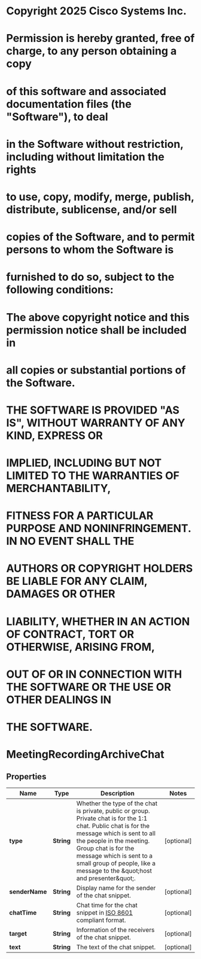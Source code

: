 <!--  Copyright 2025 Cisco Systems Inc.

Permission is hereby granted, free of charge, to any person obtaining a copy
of this software and associated documentation files (the "Software"), to deal
in the Software without restriction, including without limitation the rights
to use, copy, modify, merge, publish, distribute, sublicense, and/or sell
copies of the Software, and to permit persons to whom the Software is
furnished to do so, subject to the following conditions:

The above copyright notice and this permission notice shall be included in
all copies or substantial portions of the Software.

THE SOFTWARE IS PROVIDED "AS IS", WITHOUT WARRANTY OF ANY KIND, EXPRESS OR
IMPLIED, INCLUDING BUT NOT LIMITED TO THE WARRANTIES OF MERCHANTABILITY,
FITNESS FOR A PARTICULAR PURPOSE AND NONINFRINGEMENT. IN NO EVENT SHALL THE
AUTHORS OR COPYRIGHT HOLDERS BE LIABLE FOR ANY CLAIM, DAMAGES OR OTHER
LIABILITY, WHETHER IN AN ACTION OF CONTRACT, TORT OR OTHERWISE, ARISING FROM,
OUT OF OR IN CONNECTION WITH THE SOFTWARE OR THE USE OR OTHER DEALINGS IN
THE SOFTWARE.-->
# Copyright 2025 Cisco Systems Inc.
#
# Permission is hereby granted, free of charge, to any person obtaining a copy
# of this software and associated documentation files (the "Software"), to deal
# in the Software without restriction, including without limitation the rights
# to use, copy, modify, merge, publish, distribute, sublicense, and/or sell
# copies of the Software, and to permit persons to whom the Software is
# furnished to do so, subject to the following conditions:
#
# The above copyright notice and this permission notice shall be included in
# all copies or substantial portions of the Software.
#
# THE SOFTWARE IS PROVIDED "AS IS", WITHOUT WARRANTY OF ANY KIND, EXPRESS OR
# IMPLIED, INCLUDING BUT NOT LIMITED TO THE WARRANTIES OF MERCHANTABILITY,
# FITNESS FOR A PARTICULAR PURPOSE AND NONINFRINGEMENT. IN NO EVENT SHALL THE
# AUTHORS OR COPYRIGHT HOLDERS BE LIABLE FOR ANY CLAIM, DAMAGES OR OTHER
# LIABILITY, WHETHER IN AN ACTION OF CONTRACT, TORT OR OTHERWISE, ARISING FROM,
# OUT OF OR IN CONNECTION WITH THE SOFTWARE OR THE USE OR OTHER DEALINGS IN
# THE SOFTWARE.



# MeetingRecordingArchiveChat


## Properties

| Name | Type | Description | Notes |
|------------ | ------------- | ------------- | -------------|
|**type** | **String** | Whether the type of the chat is private, public or group. Private chat is for the 1:1 chat. Public chat is for the message which is sent to all the people in the meeting. Group chat is for the message which is sent to a small group of people, like a message to the \&quot;host and presenter\&quot;. |  [optional] |
|**senderName** | **String** | Display name for the sender of the chat snippet. |  [optional] |
|**chatTime** | **String** | Chat time for the chat snippet in [ISO 8601](https://en.wikipedia.org/wiki/ISO_8601) compliant format. |  [optional] |
|**target** | **String** | Information of the receivers of the chat snippet. |  [optional] |
|**text** | **String** | The text of the chat snippet. |  [optional] |



